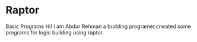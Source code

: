 # Raptor
Basic Programs
Hi!
I am Abdur Rehman a budding programer,crwated some programs for logic building using raptor.
